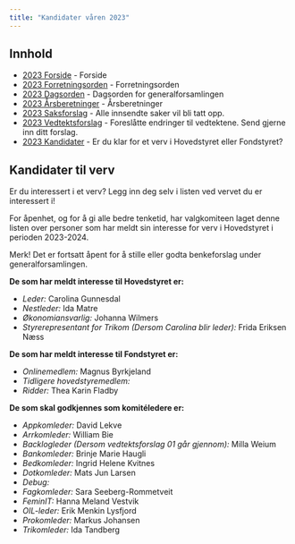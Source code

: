 ```yaml
---
title: "Kandidater våren 2023"
---
```


## Innhold  
* [2023 Forside](/generalforsamlinger/2023-v)   - Forside
* [2023 Forretningsorden](/generalforsamlinger/2023-v/forretningsorden) - Forretningsorden
* [2023 Dagsorden](/generalforsamlinger/2023-v/dagsorden) - Dagsorden for generalforsamlingen
* [2023 Årsberetninger](/generalforsamlinger/2023-v/aarsberetninger) - Årsberetninger
* [2023 Saksforslag](/generalforsamlinger/2023-v/saksforslag) - Alle innsendte saker vil bli tatt opp.
* [2023 Vedtektsforslag](/generalforsamlinger/2023-v/vedtekstforslag) - Foreslåtte endringer til vedtektene. Send gjerne inn ditt forslag.
* [2023 Kandidater](/generalforsamlinger/2023-v/valg) - Er du klar for et verv i Hovedstyret eller Fondstyret? 





## Kandidater til verv  
Er du interessert i et verv? Legg inn deg selv i listen ved vervet du er interessert i!

For åpenhet, og for å gi alle bedre tenketid, har valgkomiteen laget denne listen over personer som har meldt sin interesse for verv i Hovedstyret i perioden 2023-2024.

Merk! Det er fortsatt åpent for å stille eller godta benkeforslag under generalforsamlingen.  

**De som har meldt interesse til Hovedstyret er:**

* *Leder:* Carolina Gunnesdal
* *Nestleder:* Ida Matre  
* *Økonomiansvarlig:* Johanna Wilmers
* *Styrerepresentant for Trikom (Dersom Carolina blir leder):* Frida Eriksen Næss


**De som har meldt interesse til Fondstyret er:**

* *Onlinemedlem:* Magnus Byrkjeland
* *Tidligere hovedstyremedlem:* 
* *Ridder:* Thea Karin Fladby

**De som skal godkjennes som komitéledere er:**

* *Appkomleder:* David Lekve
* *Arrkomleder:* William Bie
* *Backlogleder (Dersom vedtektsforslag 01 går gjennom):* Milla Weium  
* *Bankomleder:*   Brinje Marie Haugli  
* *Bedkomleder:* Ingrid Helene Kvitnes 
* *Dotkomleder:*  Mats Jun Larsen
* *Debug:*  
* *Fagkomleder:*  Sara Seeberg-Rommetveit
* *FeminIT:*  Hanna Meland Vestvik
* *OIL-leder:*  Erik Menkin Lysfjord
* *Prokomleder:* Markus Johansen
* *Trikomleder:* Ida Tandberg